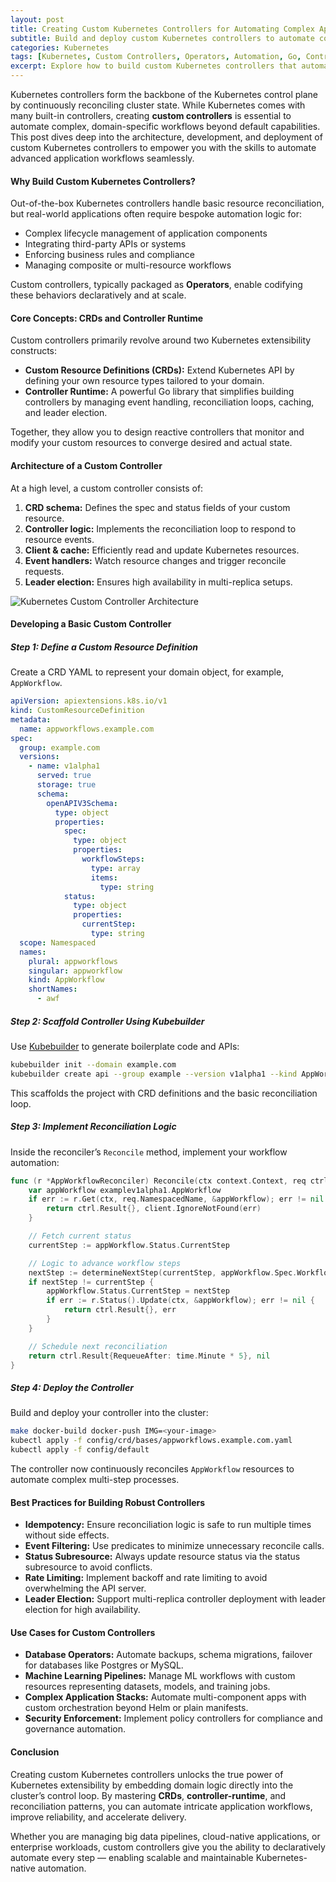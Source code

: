 ```yaml
---
layout: post
title: Creating Custom Kubernetes Controllers for Automating Complex Application Workflows
subtitle: Build and deploy custom Kubernetes controllers to automate complex app workflows with advanced operator patterns
categories: Kubernetes
tags: [Kubernetes, Custom Controllers, Operators, Automation, Go, Controller Runtime, CRD, Cloud Native, DevOps]
excerpt: Explore how to build custom Kubernetes controllers that automate complex application workflows using CRDs and controller-runtime. Master operator patterns to extend Kubernetes functionality.
---
```

Kubernetes controllers form the backbone of the Kubernetes control plane by continuously reconciling cluster state. While Kubernetes comes with many built-in controllers, creating **custom controllers** is essential to automate complex, domain-specific workflows beyond default capabilities. This post dives deep into the architecture, development, and deployment of custom Kubernetes controllers to empower you with the skills to automate advanced application workflows seamlessly.

#### Why Build Custom Kubernetes Controllers?

Out-of-the-box Kubernetes controllers handle basic resource reconciliation, but real-world applications often require bespoke automation logic for:

- Complex lifecycle management of application components
- Integrating third-party APIs or systems
- Enforcing business rules and compliance
- Managing composite or multi-resource workflows

Custom controllers, typically packaged as **Operators**, enable codifying these behaviors declaratively and at scale.

#### Core Concepts: CRDs and Controller Runtime

Custom controllers primarily revolve around two Kubernetes extensibility constructs:

- **Custom Resource Definitions (CRDs):** Extend Kubernetes API by defining your own resource types tailored to your domain.
- **Controller Runtime:** A powerful Go library that simplifies building controllers by managing event handling, reconciliation loops, caching, and leader election.

Together, they allow you to design reactive controllers that monitor and modify your custom resources to converge desired and actual state.

#### Architecture of a Custom Controller

At a high level, a custom controller consists of:

1. **CRD schema:** Defines the spec and status fields of your custom resource.
2. **Controller logic:** Implements the reconciliation loop to respond to resource events.
3. **Client & cache:** Efficiently read and update Kubernetes resources.
4. **Event handlers:** Watch resource changes and trigger reconcile requests.
5. **Leader election:** Ensures high availability in multi-replica setups.

![Kubernetes Custom Controller Architecture](https://example.com/images/custom-controller-architecture.png)

#### Developing a Basic Custom Controller

##### Step 1: Define a Custom Resource Definition

Create a CRD YAML to represent your domain object, for example, `AppWorkflow`.

```yaml
apiVersion: apiextensions.k8s.io/v1
kind: CustomResourceDefinition
metadata:
  name: appworkflows.example.com
spec:
  group: example.com
  versions:
    - name: v1alpha1
      served: true
      storage: true
      schema:
        openAPIV3Schema:
          type: object
          properties:
            spec:
              type: object
              properties:
                workflowSteps:
                  type: array
                  items:
                    type: string
            status:
              type: object
              properties:
                currentStep:
                  type: string
  scope: Namespaced
  names:
    plural: appworkflows
    singular: appworkflow
    kind: AppWorkflow
    shortNames:
      - awf
```

##### Step 2: Scaffold Controller Using Kubebuilder

Use [Kubebuilder](https://kubebuilder.io/) to generate boilerplate code and APIs:

```bash
kubebuilder init --domain example.com
kubebuilder create api --group example --version v1alpha1 --kind AppWorkflow
```

This scaffolds the project with CRD definitions and the basic reconciliation loop.

##### Step 3: Implement Reconciliation Logic

Inside the reconciler’s `Reconcile` method, implement your workflow automation:

```go
func (r *AppWorkflowReconciler) Reconcile(ctx context.Context, req ctrl.Request) (ctrl.Result, error) {
    var appWorkflow examplev1alpha1.AppWorkflow
    if err := r.Get(ctx, req.NamespacedName, &appWorkflow); err != nil {
        return ctrl.Result{}, client.IgnoreNotFound(err)
    }

    // Fetch current status
    currentStep := appWorkflow.Status.CurrentStep

    // Logic to advance workflow steps
    nextStep := determineNextStep(currentStep, appWorkflow.Spec.WorkflowSteps)
    if nextStep != currentStep {
        appWorkflow.Status.CurrentStep = nextStep
        if err := r.Status().Update(ctx, &appWorkflow); err != nil {
            return ctrl.Result{}, err
        }
    }

    // Schedule next reconciliation
    return ctrl.Result{RequeueAfter: time.Minute * 5}, nil
}
```

##### Step 4: Deploy the Controller

Build and deploy your controller into the cluster:

```bash
make docker-build docker-push IMG=<your-image>
kubectl apply -f config/crd/bases/appworkflows.example.com.yaml
kubectl apply -f config/default
```

The controller now continuously reconciles `AppWorkflow` resources to automate complex multi-step processes.

#### Best Practices for Building Robust Controllers

- **Idempotency:** Ensure reconciliation logic is safe to run multiple times without side effects.
- **Event Filtering:** Use predicates to minimize unnecessary reconcile calls.
- **Status Subresource:** Always update resource status via the status subresource to avoid conflicts.
- **Rate Limiting:** Implement backoff and rate limiting to avoid overwhelming the API server.
- **Leader Election:** Support multi-replica controller deployment with leader election for high availability.

#### Use Cases for Custom Controllers

- **Database Operators:** Automate backups, schema migrations, failover for databases like Postgres or MySQL.
- **Machine Learning Pipelines:** Manage ML workflows with custom resources representing datasets, models, and training jobs.
- **Complex Application Stacks:** Automate multi-component apps with custom orchestration beyond Helm or plain manifests.
- **Security Enforcement:** Implement policy controllers for compliance and governance automation.

#### Conclusion

Creating custom Kubernetes controllers unlocks the true power of Kubernetes extensibility by embedding domain logic directly into the cluster’s control loop. By mastering **CRDs**, **controller-runtime**, and reconciliation patterns, you can automate intricate application workflows, improve reliability, and accelerate delivery.

Whether you are managing big data pipelines, cloud-native applications, or enterprise workloads, custom controllers give you the ability to declaratively automate every step — enabling scalable and maintainable Kubernetes-native automation.

